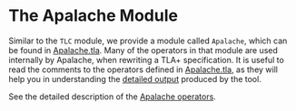 # The Apalache Module

Similar to the `TLC` module, we provide a module called `Apalache`, which can be found in [Apalache.tla][]. Many of
the operators in that module are used internally by Apalache, when rewriting a TLA+ specification. It is useful
to read the comments to the operators defined in [Apalache.tla][], as they will help you in understanding
the [detailed output](../running.md#detailed) produced by the tool.

See the detailed description of the [Apalache operators][].

[Apalache.tla]: https://github.com/informalsystems/apalache/tree/main/src/tla/Apalache.tla

[Apalache operators]: https://apalache-mc.org/docs/lang/apalache-operators.html
